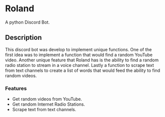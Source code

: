 # Roland
A python Discord Bot.

## Description
This discord bot was develop to implement unique functions. 
One of the first idea was to implement a function that would find 
a random YouTube video. Another unique feature that Roland has is 
the ability to find a random radio station to stream in a voice channel. 
Lastly a function to scrape text from text channels to create a list of words
that would feed the ability to find random videos. 

### Features

- Get random videos from YouTube.
- Get random Internet Radio Stations.
- Scrape text from text channels.

